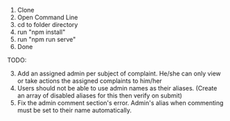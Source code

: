 1) Clone 
2) Open Command Line
3) cd to folder directory
4) run "npm install"
5) run "npm run serve"
6) Done

TODO:
<!-- 1) Send an email to an admin depending on the subject of complaint -->
<!-- 2) New complaints are automatically set to showToPublic = true; Students should be automatically approved when registering -->
3) Add an assigned admin per subject of complaint. He/she can only view or take actions the assigned complaints to him/her
4) Users should not be able to use admin names as their aliases. (Create an array of disabled aliases for this then verify on submit)
5) Fix the admin comment section's error. Admin's alias when commenting must be set to their name automatically. 
